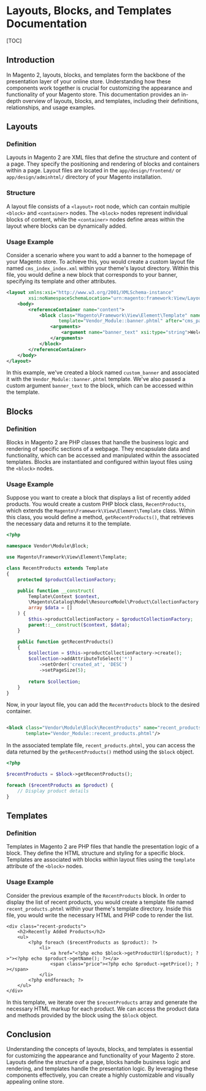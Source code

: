 # Layouts, Blocks, and Templates Documentation

[TOC]

## Introduction

In Magento 2, layouts, blocks, and templates form the backbone of the presentation layer of your online store.
Understanding how these components work together is crucial for customizing the appearance and functionality of your
Magento store. This documentation provides an in-depth overview of layouts, blocks, and templates, including their
definitions, relationships, and usage examples.

## Layouts

### Definition

Layouts in Magento 2 are XML files that define the structure and content of a page. They specify the positioning and
rendering of blocks and containers within a page. Layout files are located in the `app/design/frontend/`
or `app/design/adminhtml/` directory of your Magento installation.

### Structure

A layout file consists of a `<layout>` root node, which can contain multiple `<block>` and `<container>` nodes.
The `<block>` nodes represent individual blocks of content, while the `<container>` nodes define areas within the layout
where blocks can be dynamically added.

### Usage Example

Consider a scenario where you want to add a banner to the homepage of your Magento store. To achieve this, you would
create a custom layout file named `cms_index_index.xml` within your theme's layout directory. Within this file, you
would define a new block that corresponds to your banner, specifying its template and other attributes.

```xml
<layout xmlns:xsi="http://www.w3.org/2001/XMLSchema-instance"
        xsi:noNamespaceSchemaLocation="urn:magento:framework:View/Layout/etc/page_configuration.xsd">
    <body>
        <referenceContainer name="content">
            <block class="Magento\Framework\View\Element\Template" name="custom_banner"
                   template="Vendor_Module::banner.phtml" after="cms_page">
                <arguments>
                    <argument name="banner_text" xsi:type="string">Welcome to our store!</argument>
                </arguments>
            </block>
        </referenceContainer>
    </body>
</layout>
```

In this example, we've created a block named `custom_banner` and associated it with the `Vendor_Module::banner.phtml`
template. We've also passed a custom argument `banner_text` to the block, which can be accessed within the template.

## Blocks

### Definition

Blocks in Magento 2 are PHP classes that handle the business logic and rendering of specific sections of a webpage. They
encapsulate data and functionality, which can be accessed and manipulated within the associated templates. Blocks are
instantiated and configured within layout files using the `<block>` nodes.

### Usage Example

Suppose you want to create a block that displays a list of recently added products. You would create a custom PHP block
class, `RecentProducts`, which extends the `Magento\Framework\View\Element\Template` class. Within this class, you would
define a method, `getRecentProducts()`, that retrieves the necessary data and returns it to the template.

```php
<?php

namespace Vendor\Module\Block;

use Magento\Framework\View\Element\Template;

class RecentProducts extends Template
{
    protected $productCollectionFactory;

    public function __construct(
        Template\Context $context,
        \Magento\Catalog\Model\ResourceModel\Product\CollectionFactory $productCollectionFactory,
        array $data = []
    ) {
        $this->productCollectionFactory = $productCollectionFactory;
        parent::__construct($context, $data);
    }

    public function getRecentProducts()
    {
        $collection = $this->productCollectionFactory->create();
        $collection->addAttributeToSelect('*')
            ->setOrder('created_at', 'DESC')
            ->setPageSize(5);
            
        return $collection;
    }
}
```

Now, in your layout file, you can add the `RecentProducts` block to the desired container.

```xml

<block class="Vendor\Module\Block\RecentProducts" name="recent_products"
       template="Vendor_Module::recent_products.phtml"/>
```

In the associated template file, `recent_products.phtml`, you can access the data returned by the `getRecentProducts()`
method using the `$block` object.

```php
<?php

$recentProducts = $block->getRecentProducts();

foreach ($recentProducts as $product) {
    // Display product details
}
```

## Templates

### Definition

Templates in Magento 2 are PHP files that handle the presentation logic of a block. They define the HTML structure and
styling for a specific block. Templates are associated with blocks within layout files using the `template` attribute of
the `<block>` nodes.

### Usage Example

Consider the previous example of the `RecentProducts` block. In order to display the list of recent products, you would
create a template file named `recent_products.phtml` within your theme's template directory. Inside this file, you would
write the necessary HTML and PHP code to render the list.

```html+php
<div class="recent-products">
    <h2>Recently Added Products</h2>
    <ul>
        <?php foreach ($recentProducts as $product): ?>
            <li>
                <a href="<?php echo $block->getProductUrl($product); ?>"><?php echo $product->getName(); ?></a>
                <span class="price"><?php echo $product->getPrice(); ?></span>
            </li>
        <?php endforeach; ?>
    </ul>
</div>
```

In this template, we iterate over the `$recentProducts` array and generate the necessary HTML markup for each product.
We can access the product data and methods provided by the block using the `$block` object.

## Conclusion

Understanding the concepts of layouts, blocks, and templates is essential for customizing the appearance and
functionality of your Magento 2 store. Layouts define the structure of a page, blocks handle business logic and
rendering, and templates handle the presentation logic. By leveraging these components effectively, you can create a
highly customizable and visually appealing online store.
